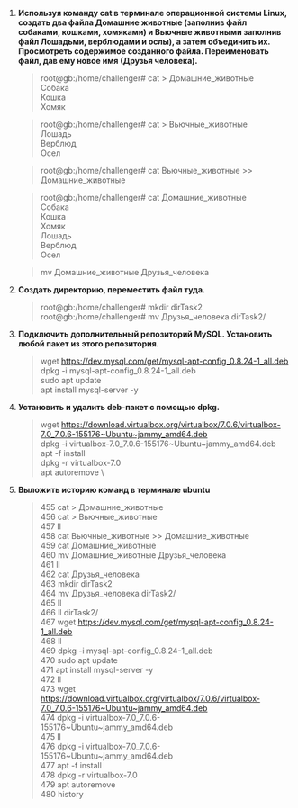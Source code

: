 
1. **Используя команду cat в терминале операционной системы Linux, создать
   два файла Домашние животные (заполнив файл собаками, кошками,
   хомяками) и Вьючные животными заполнив файл Лошадьми, верблюдами и
   ослы), а затем объединить их. Просмотреть содержимое созданного файла.
   Переименовать файл, дав ему новое имя (Друзья человека).**

   >root@gb:/home/challenger# cat > Домашние_животные \
   Собака\
   Кошка\
   Хомяк

   >root@gb:/home/challenger# cat > Вьючные_животные \
   Лошадь\
   Верблюд\
   Осел

   >root@gb:/home/challenger# cat Вьючные_животные >> Домашние_животные

   >root@gb:/home/challenger# cat Домашние_животные \
   Собака\
   Кошка\
   Хомяк\
   Лошадь\
   Верблюд\
   Осел

   >mv Домашние_животные Друзья_человека

2. **Создать директорию, переместить файл туда.**
   
   >root@gb:/home/challenger# mkdir dirTask2\
   >root@gb:/home/challenger# mv Друзья_человека dirTask2/

3. **Подключить дополнительный репозиторий MySQL. Установить любой пакет
   из этого репозитория.**

   >wget https://dev.mysql.com/get/mysql-apt-config_0.8.24-1_all.deb \
   >dpkg -i mysql-apt-config_0.8.24-1_all.deb\
   >sudo apt update\
   >apt install mysql-server -y

4. **Установить и удалить deb-пакет с помощью dpkg.**

   >wget https://download.virtualbox.org/virtualbox/7.0.6/virtualbox-7.0_7.0.6-155176~Ubuntu~jammy_amd64.deb \
   dpkg -i virtualbox-7.0_7.0.6-155176~Ubuntu~jammy_amd64.deb \
   apt -f install \
   dpkg -r virtualbox-7.0 \
   apt autoremove \

5. **Выложить историю команд в терминале ubuntu**

   >  455  cat > Домашние_животные\
   456  cat > Вьючные_животные\
   457  ll\
   458  cat Вьючные_животные >> Домашние_животные\
   459  cat Домашние_животные\
   460  mv Домашние_животные Друзья_человека\
   461  ll\
   462  cat Друзья_человека\
   463  mkdir dirTask2\
   464  mv Друзья_человека dirTask2/\
   465  ll\
   466  ll dirTask2/\
   467  wget https://dev.mysql.com/get/mysql-apt-config_0.8.24-1_all.deb \
   468  ll\
   469  dpkg -i mysql-apt-config_0.8.24-1_all.deb\
   470  sudo apt update\
   471  apt install mysql-server -y\
   472  ll\
   473  wget https://download.virtualbox.org/virtualbox/7.0.6/virtualbox-7.0_7.0.6-155176~Ubuntu~jammy_amd64.deb \
   474  dpkg -i virtualbox-7.0_7.0.6-155176~Ubuntu~jammy_amd64.deb\
   475  ll\
   476  dpkg -i virtualbox-7.0_7.0.6-155176~Ubuntu~jammy_amd64.deb\
   477  apt -f install\
   478  dpkg -r virtualbox-7.0\
   479  apt autoremove\
   480  history

